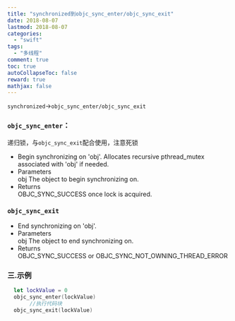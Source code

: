 ```yaml
---
title: "synchronized到objc_sync_enter/objc_sync_exit"
date: 2018-08-07
lastmod: 2018-08-07
categories:
  - "swift"
tags:
  - "多线程"
comment: true
toc: true
autoCollapseToc: false
reward: true
mathjax: false
---
```



`synchronized`->`objc_sync_enter/objc_sync_exit`

### `objc_sync_enter`：

递归锁，与`objc_sync_exit`配合使用，注意死锁

* Begin synchronizing on 'obj'. Allocates recursive pthread_mutex associated with 'obj' if needed.
* Parameters	
	obj	
	The object to begin synchronizing on.
* Returns	
OBJC_SYNC_SUCCESS once lock is acquired.

### `objc_sync_exit`

* End synchronizing on 'obj'.
* Parameters	
	obj	
	The object to end synchronizing on.
* Returns	
OBJC_SYNC_SUCCESS or OBJC_SYNC_NOT_OWNING_THREAD_ERROR

### 三.示例

 ```swift
   let lockValue = 0
   objc_sync_enter(lockValue)
        //执行代码块
   objc_sync_exit(lockValue)
 ```
 
 
